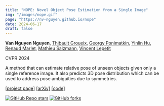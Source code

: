 ```yaml
---
title: "NOPE: Novel Object Pose Estimation from a Single Image"
img: "/images/nope.gif"
page: "https://nv-nguyen.github.io/nope"
date: 2024-06-17
draft: false
---
```

**Van Nguyen Nguyen**, [Thibault Groueix](http://imagine.enpc.fr/~groueixt/), [Georgy Ponimatkin](https://ponimatkin.github.io/), [Yinlin Hu](https://yinlinhu.github.io/), [Renaud Marlet](http://imagine.enpc.fr/~marletr/), [Mathieu Salzmann](https://people.epfl.ch/mathieu.salzmann), [Vincent Lepetit](https://vincentlepetit.github.io/)

CVPR 2024 
 
A method that can estimate relative pose of unseen objects given only a single reference image. It also predicts 3D pose distribution which can be used to address pose ambiguities due to symmetries.

[[project page]](https://nv-nguyen.github.io/nope)   [[arXiv]](https://arxiv.org/abs/2303.13612)   [[code]](https://nv-nguyen.github.io/nope)

[![GitHub Repo stars](https://img.shields.io/github/stars/nv-nguyen/nope?style=social)](https://github.com/nv-nguyen/nope/stargazers)
[![GitHub forks](https://img.shields.io/github/forks/nv-nguyen/nope?style=social)](https://github.com/nv-nguyen/nope/network/members)